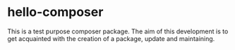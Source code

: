 # hello-composer
This is a test purpose composer package. The aim of this 
development is to get acquainted with the creation of a 
package, update and maintaining.